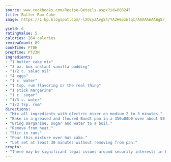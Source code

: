 ```yaml
---
source: www.cookbooks.com/Recipe-Details.aspx?id=688245
title: Butter Rum Cake
image: https://1.bp.blogspot.com/-lXOcyZAvgS4/YA2H0pzWlqI/AAAAAAAABg8/_HX4JI-WmFM0Tz684w_qYjP9vBzksmFNgCLcBGAsYHQ/s219/20.png

yield: 6
ratingValue: 5
calories: 264 calories
reviewCount: 89
cookTime: PT0H
prepTime: PT23M
ingredients:
- "1 butter cake mix"
- "3 oz. box instant vanilla pudding"
- "1/2 c. salad oil"
- "4 eggs"
- "1 c. water"
- "1 tsp. rum flavoring or the real thing"
- "1 stick margarine"
- "1 c. sugar"
- "1/3 c. water"
- "1/2 tsp. rum"
directions:
- "Mix all ingredients with electric mixer on medium 2 to 3 minutes."
- "Bake in a greased and floured Bundt pan in a 350u00b0 oven about 50 minutes or until toothpick inserted in cake comes out clean."
- "Bring margarine, sugar and water to a boil."
- "Remove from heat."
- "Stir in rum."
- "Pour this mixture over hot cake."
- "Let set at least 30 minutes without removing from pan."
crypto:
- "There may be significant legal issues around security interests in Bitcoin."
---
```

